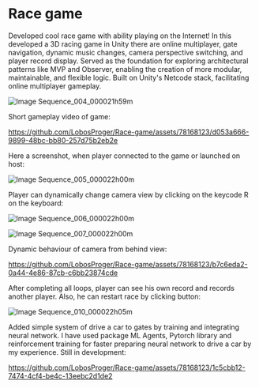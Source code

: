 # Race game
Developed cool race game with ability playing on the Internet! In this developed a 3D racing game in Unity there are online multiplayer, gate navigation, dynamic music changes, camera perspective switching, and player record display. Served as the foundation for exploring architectural patterns like MVP and Observer, enabling the creation of more modular, maintainable, and flexible logic. Built on Unity's Netcode stack, facilitating online multiplayer gameplay. 

![Image Sequence_004_000021h59m](https://github.com/LobosProger/Race-game/assets/78168123/8dbafd3a-1f0e-4489-b2d2-4b701b356843)

Short gameplay video of game:

https://github.com/LobosProger/Race-game/assets/78168123/d053a666-9899-48bc-bb80-257d75b2eb2e

Here a screenshot, when player connected to the game or launched on host:

![Image Sequence_005_000022h00m](https://github.com/LobosProger/Race-game/assets/78168123/995ab9e7-a676-4b03-867b-53c98211e5e7)

Player can dynamically change camera view by clicking on the keycode R on the keyboard:

![Image Sequence_006_000022h00m](https://github.com/LobosProger/Race-game/assets/78168123/364c2514-9f19-4784-9cca-fe45939320b2)

![Image Sequence_007_000022h00m](https://github.com/LobosProger/Race-game/assets/78168123/76532de8-a904-48c4-9759-f461280dfd80)

Dynamic behaviour of camera from behind view:

https://github.com/LobosProger/Race-game/assets/78168123/b7c6eda2-0a44-4e86-87cb-c6bb23874cde

After completing all loops, player can see his own record and records another player. Also, he can restart race by clicking button:

![Image Sequence_010_000022h05m](https://github.com/LobosProger/Race-game/assets/78168123/db336412-3eae-44ca-a0f2-2b6525b4b0c0)

Added simple system of drive a car to gates by training and integrating neural network. I have used package ML Agents, Pytorch library and reinforcement training for faster preparing neural network to drive a car by my experience. Still in development:

https://github.com/LobosProger/Race-game/assets/78168123/1c5cbb12-7474-4cf4-be4c-13eebc2d1de2
